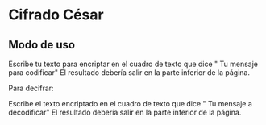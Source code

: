 # Cifrado César

## Modo de uso

Escribe tu texto para encriptar en el cuadro de texto que dice " Tu mensaje para codificar"
El resultado debería salir en la parte inferior de la página.

Para decifrar:

Escribe el texto encriptado en el cuadro de texto que dice " Tu mensaje a decodificar"
El resultado debería salir en la parte inferior de la página.


